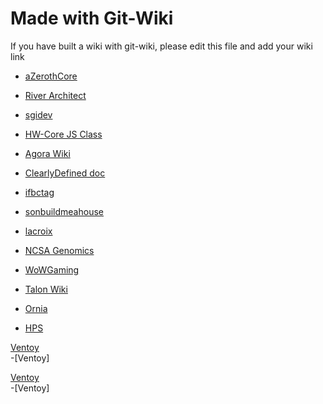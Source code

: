 # Made with Git-Wiki

If you have built a wiki with git-wiki, please edit this file and add your wiki link

* [aZerothCore](http://www.azerothcore.org/wiki/home)

* [River Architect](https://riverarchitect.github.io/RA_wiki/)

* [sgidev](http://www.sgidev.org/)

* [HW-Core JS Class](https://hw-core.github.io/js-lib-class/)

* [Agora Wiki](https://agoranomic.github.io/wiki/)

* [ClearlyDefined doc](https://docs.clearlydefined.io/)

* [ifbctag](https://ifbctag.github.io/labwiki)

* [sonbuildmeahouse](https://sonbuildmeahouse.github.io/)

* [lacroix](https://gihad.github.io/lacroix/)

* [NCSA Genomics](http://priyab2.github.io/git-wiki)

* [WoWGaming](https://wowgaming.github.io/wiki-en)

* [Talon Wiki](https://talon.wiki/)

* [Ornia](https://ornia.arcinas.info/)

* [HPS](https://hps-ucsd-2020.github.io/wiki.html)


[Ventoy](https://www.ventoy.net/cn/index.html)<br>-[Ventoy]

[Ventoy](https://www.ventoy.net/cn/index.html)<br>-[Ventoy]
